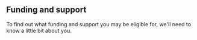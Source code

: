 ## Funding and support
To find out what funding and support you may be eligible for, we'll need to know a little bit about you.
